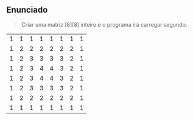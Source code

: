 ## Enunciado

> Criar uma matriz [8][8] inteiro e o programa irá carregar segundo: 

| | | | | | | | |
|---|---|---|---|---|---|---|---|
| 1 | 1 | 1 | 1 | 1 | 1 | 1 | 1 |
| 1 | 2 | 2 | 2 | 2 | 2 | 2 | 1 |
| 1 | 2 | 3 | 3 | 3 | 3 | 2 | 1 |
| 1 | 2 | 3 | 4 | 4 | 3 | 2 | 1 |
| 1 | 2 | 3 | 4 | 4 | 3 | 2 | 1 |
| 1 | 2 | 3 | 3 | 3 | 3 | 2 | 1 |
| 1 | 2 | 2 | 2 | 2 | 2 | 2 | 1 |
| 1 | 1 | 1 | 1 | 1 | 1 | 1 | 1 |